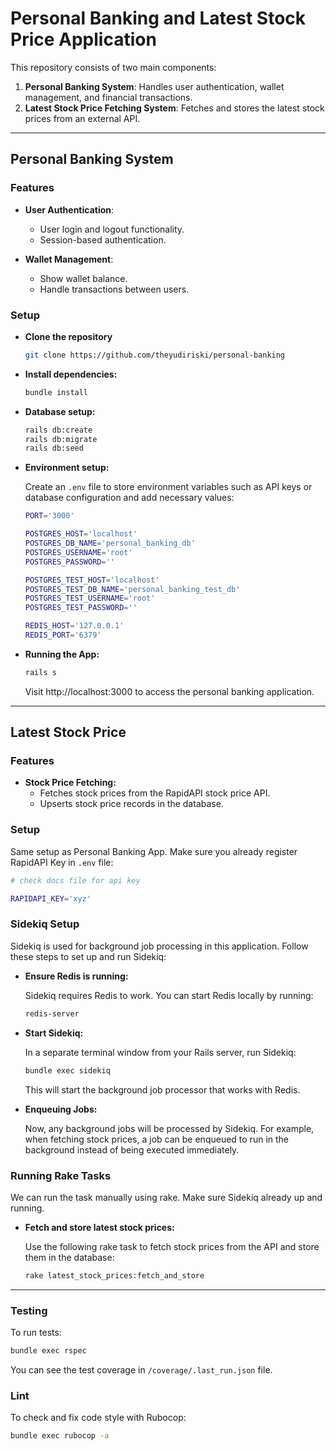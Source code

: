 # Personal Banking and Latest Stock Price Application

This repository consists of two main components:
1. **Personal Banking System**: Handles user authentication, wallet management, and financial transactions.
2. **Latest Stock Price Fetching System**: Fetches and stores the latest stock prices from an external API.

---

## Personal Banking System

### Features

- **User Authentication**:
  - User login and logout functionality.
  - Session-based authentication.

- **Wallet Management**:
  - Show wallet balance.
  - Handle transactions between users.

### Setup
- **Clone the repository**

  ```sh
  git clone https://github.com/theyudiriski/personal-banking
  ```

- **Install dependencies:**

  ```sh
  bundle install
  ```
- **Database setup:**

  ```sh
  rails db:create
  rails db:migrate
  rails db:seed
  ```
- **Environment setup:**

  Create an `.env` file to store environment variables such as API keys or database configuration and add necessary values:

  ```sh
  PORT='3000'

  POSTGRES_HOST='localhost'
  POSTGRES_DB_NAME='personal_banking_db'
  POSTGRES_USERNAME='root'
  POSTGRES_PASSWORD=''

  POSTGRES_TEST_HOST='localhost'
  POSTGRES_TEST_DB_NAME='personal_banking_test_db'
  POSTGRES_TEST_USERNAME='root'
  POSTGRES_TEST_PASSWORD=''

  REDIS_HOST='127.0.0.1'
  REDIS_PORT='6379'
  ```
- **Running the App:**

  ```sh
  rails s
  ```
  Visit http://localhost:3000 to access the personal banking application.

---

## Latest Stock Price

### Features
- **Stock Price Fetching:**
  - Fetches stock prices from the RapidAPI stock price API.
  - Upserts stock price records in the database.

### Setup
Same setup as Personal Banking App. Make sure you already register RapidAPI Key in `.env` file:

```sh
# check docs file for api key

RAPIDAPI_KEY='xyz'
```

### Sidekiq Setup
Sidekiq is used for background job processing in this application. Follow these steps to set up and run Sidekiq:
- **Ensure Redis is running:**

  Sidekiq requires Redis to work. You can start Redis locally by running:

  ```sh
  redis-server
  ```
- **Start Sidekiq:**

  In a separate terminal window from your Rails server, run Sidekiq:

  ```sh
  bundle exec sidekiq
  ```
  This will start the background job processor that works with Redis.

- **Enqueuing Jobs:**

  Now, any background jobs will be processed by Sidekiq. For example, when fetching stock prices, a job can be enqueued to run in the background instead of being executed immediately.

### Running Rake Tasks
We can run the task manually using rake. Make sure Sidekiq already up and running.

- **Fetch and store latest stock prices:**

    Use the following rake task to fetch stock prices from the API and store them in the database:

    ```sh
    rake latest_stock_prices:fetch_and_store
    ```

---

### Testing
To run tests:

```sh
bundle exec rspec
```

You can see the test coverage in `/coverage/.last_run.json` file.

### Lint
To check and fix code style with Rubocop:

```sh
bundle exec rubocop -a
```
